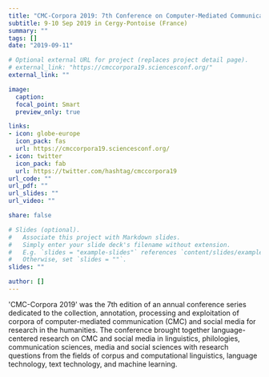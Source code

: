 ```yaml
---
title: "CMC-Corpora 2019: 7th Conference on Computer-Mediated Communication (CMC) and Social Media Corpora"
subtitle: 9-10 Sep 2019 in Cergy-Pontoise (France)
summary: ""
tags: []
date: "2019-09-11"

# Optional external URL for project (replaces project detail page).
# external_link: "https://cmccorpora19.sciencesconf.org/"
external_link: ""

image:
  caption:
  focal_point: Smart
  preview_only: true

links:
- icon: globe-europe
  icon_pack: fas
  url: https://cmccorpora19.sciencesconf.org/
- icon: twitter
  icon_pack: fab
  url: https://twitter.com/hashtag/cmccorpora19
url_code: ""
url_pdf: ""
url_slides: ""
url_video: ""

share: false

# Slides (optional).
#   Associate this project with Markdown slides.
#   Simply enter your slide deck's filename without extension.
#   E.g. `slides = "example-slides"` references `content/slides/example-slides.md`.
#   Otherwise, set `slides = ""`.
slides: ""

author: []
---
```


'CMC-Corpora 2019' was the 7th edition of an annual conference series dedicated
to the collection, annotation, processing and exploitation of corpora of
computer-mediated communication (CMC) and social media for research in the
humanities. The conference brought together language-centered research on CMC
and social media in linguistics, philologies, communication sciences, media and
social sciences with research questions from the fields of corpus and
computational linguistics, language technology, text technology, and machine
learning.
